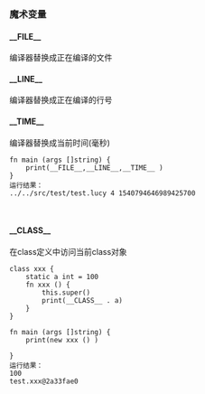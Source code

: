 ### **魔术变量**
#### \_\_FILE\_\_
编译器替换成正在编译的文件

#### \_\_LINE\_\_
编译器替换成正在编译的行号
#### \_\_TIME\_\_
编译器替换成当前时间(毫秒)

~~~
fn main (args []string) {
	print(__FILE__,__LINE__,__TIME__ )
}
运行结果：
../../src/test/test.lucy 4 1540794646989425700
~~~

<br/>

#### \_\_CLASS\_\_
在class定义中访问当前class对象
~~~
class xxx {
	static a int = 100
	fn xxx () {
		this.super()
		print(__CLASS__ . a)
	} 
}
 
fn main (args []string) {
	print(new xxx () )
}
运行结果：
100
test.xxx@2a33fae0

~~~

<br/>



